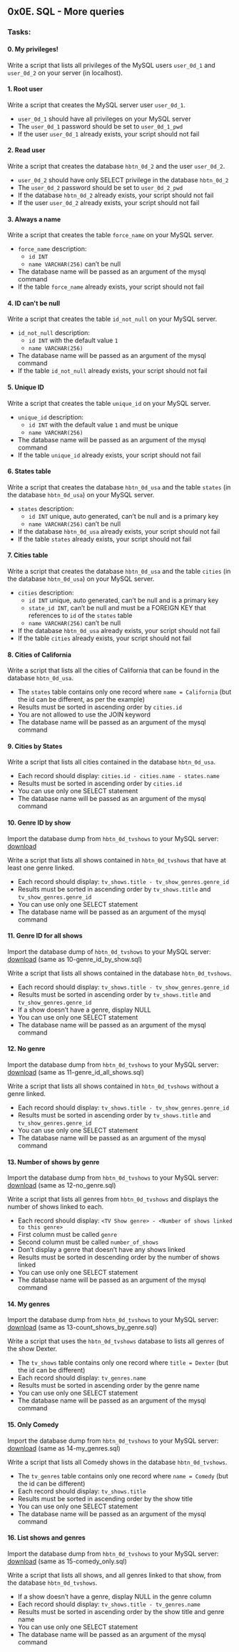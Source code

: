 ## 0x0E. SQL - More queries

### Tasks:

#### 0. My privileges!

Write a script that lists all privileges of the MySQL users `user_0d_1` and `user_0d_2` on your server (in localhost).

#### 1. Root user

Write a script that creates the MySQL server user `user_0d_1`.

- `user_0d_1` should have all privileges on your MySQL server
- The `user_0d_1` password should be set to `user_0d_1_pwd`
- If the user `user_0d_1` already exists, your script should not fail

#### 2. Read user

Write a script that creates the database `hbtn_0d_2` and the user `user_0d_2`.

- `user_0d_2` should have only SELECT privilege in the database `hbtn_0d_2`
- The `user_0d_2` password should be set to `user_0d_2_pwd`
- If the database `hbtn_0d_2` already exists, your script should not fail
- If the user `user_0d_2` already exists, your script should not fail

#### 3. Always a name

Write a script that creates the table `force_name` on your MySQL server.

- `force_name` description:
  - `id INT`
  - `name VARCHAR(256)` can’t be null
- The database name will be passed as an argument of the mysql command
- If the table `force_name` already exists, your script should not fail

#### 4. ID can't be null

Write a script that creates the table `id_not_null` on your MySQL server.

- `id_not_null` description:
  - `id INT` with the default value `1`
  - `name VARCHAR(256)`
- The database name will be passed as an argument of the mysql command
- If the table `id_not_null` already exists, your script should not fail

#### 5. Unique ID

Write a script that creates the table `unique_id` on your MySQL server.

- `unique_id` description:
  - `id INT` with the default value `1` and must be unique
  - `name VARCHAR(256)`
- The database name will be passed as an argument of the mysql command
- If the table `unique_id` already exists, your script should not fail

#### 6. States table

Write a script that creates the database `hbtn_0d_usa` and the table `states` (in the database `hbtn_0d_usa`) on your MySQL server.

- `states` description:
  - `id INT` unique, auto generated, can’t be null and is a primary key
  - `name VARCHAR(256)` can’t be null
- If the database `hbtn_0d_usa` already exists, your script should not fail
- If the table `states` already exists, your script should not fail

#### 7. Cities table

Write a script that creates the database `hbtn_0d_usa` and the table `cities` (in the database `hbtn_0d_usa`) on your MySQL server.

- `cities` description:
  - `id INT` unique, auto generated, can’t be null and is a primary key
  - `state_id INT`, can’t be null and must be a FOREIGN KEY that references to `id` of the `states` table
  - `name VARCHAR(256)` can’t be null
- If the database `hbtn_0d_usa` already exists, your script should not fail
- If the table `cities` already exists, your script should not fail

#### 8. Cities of California

Write a script that lists all the cities of California that can be found in the database `hbtn_0d_usa`.

- The `states` table contains only one record where `name = California` (but the id can be different, as per the example)
- Results must be sorted in ascending order by `cities.id`
- You are not allowed to use the JOIN keyword
- The database name will be passed as an argument of the mysql command

#### 9. Cities by States

Write a script that lists all cities contained in the database `hbtn_0d_usa`.

- Each record should display: `cities.id - cities.name - states.name`
- Results must be sorted in ascending order by `cities.id`
- You can use only one SELECT statement
- The database name will be passed as an argument of the mysql command

#### 10. Genre ID by show

Import the database dump from `hbtn_0d_tvshows` to your MySQL server: [download](https://s3.amazonaws.com/intranet-projects-files/holbertonschool-webstack/289/hbtn_0d_tvshows.sql)

Write a script that lists all shows contained in `hbtn_0d_tvshows` that have at least one genre linked.

- Each record should display: `tv_shows.title - tv_show_genres.genre_id`
- Results must be sorted in ascending order by `tv_shows.title` and `tv_show_genres.genre_id`
- You can use only one SELECT statement
- The database name will be passed as an argument of the mysql command

#### 11. Genre ID for all shows

Import the database dump of `hbtn_0d_tvshows` to your MySQL server: [download](https://s3.amazonaws.com/intranet-projects-files/holbertonschool-webstack/289/hbtn_0d_tvshows.sql) (same as 10-genre_id_by_show.sql)

Write a script that lists all shows contained in the database `hbtn_0d_tvshows`.

- Each record should display: `tv_shows.title - tv_show_genres.genre_id`
- Results must be sorted in ascending order by `tv_shows.title` and `tv_show_genres.genre_id`
- If a show doesn’t have a genre, display NULL
- You can use only one SELECT statement
- The database name will be passed as an argument of the mysql command

#### 12. No genre

Import the database dump from `hbtn_0d_tvshows` to your MySQL server: [download](https://s3.amazonaws.com/intranet-projects-files/holbertonschool-webstack/289/hbtn_0d_tvshows.sql) (same as 11-genre_id_all_shows.sql)

Write a script that lists all shows contained in `hbtn_0d_tvshows` without a genre linked.

- Each record should display: `tv_shows.title - tv_show_genres.genre_id`
- Results must be sorted in ascending order by `tv_shows.title` and `tv_show_genres.genre_id`
- You can use only one SELECT statement
- The database name will be passed as an argument of the mysql command

#### 13. Number of shows by genre

Import the database dump from `hbtn_0d_tvshows` to your MySQL server: [download](https://s3.amazonaws.com/intranet-projects-files/holbertonschool-webstack/289/hbtn_0d_tvshows.sql) (same as 12-no_genre.sql)

Write a script that lists all genres from `hbtn_0d_tvshows` and displays the number of shows linked to each.

- Each record should display: `<TV Show genre> - <Number of shows linked to this genre>`
- First column must be called `genre`
- Second column must be called `number_of_shows`
- Don’t display a genre that doesn’t have any shows linked
- Results must be sorted in descending order by the number of shows linked
- You can use only one SELECT statement
- The database name will be passed as an argument of the mysql command

#### 14. My genres

Import the database dump from `hbtn_0d_tvshows` to your MySQL server: [download](https://s3.amazonaws.com/intranet-projects-files/holbertonschool-webstack/289/hbtn_0d_tvshows.sql) (same as 13-count_shows_by_genre.sql)

Write a script that uses the `hbtn_0d_tvshows` database to lists all genres of the show Dexter.

- The `tv_shows` table contains only one record where `title = Dexter` (but the id can be different)
- Each record should display: `tv_genres.name`
- Results must be sorted in ascending order by the genre name
- You can use only one SELECT statement
- The database name will be passed as an argument of the mysql command

#### 15. Only Comedy

Import the database dump from `hbtn_0d_tvshows` to your MySQL server: [download](https://s3.amazonaws.com/intranet-projects-files/holbertonschool-webstack/289/hbtn_0d_tvshows.sql) (same as 14-my_genres.sql)

Write a script that lists all Comedy shows in the database `hbtn_0d_tvshows`.

- The `tv_genres` table contains only one record where `name = Comedy` (but the id can be different)
- Each record should display: `tv_shows.title`
- Results must be sorted in ascending order by the show title
- You can use only one SELECT statement
- The database name will be passed as an argument of the mysql command

#### 16. List shows and genres

Import the database dump from `hbtn_0d_tvshows` to your MySQL server: [download](https://s3.amazonaws.com/intranet-projects-files/holbertonschool-webstack/289/hbtn_0d_tvshows.sql) (same as 15-comedy_only.sql)

Write a script that lists all shows, and all genres linked to that show, from the database `hbtn_0d_tvshows`.

- If a show doesn’t have a genre, display NULL in the genre column
- Each record should display: `tv_shows.title - tv_genres.name`
- Results must be sorted in ascending order by the show title and genre name
- You can use only one SELECT statement
- The database name will be passed as an argument of the mysql command
